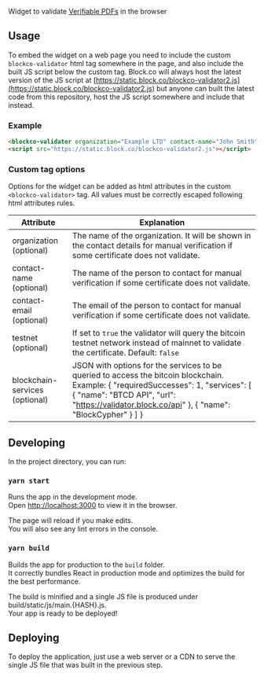 Widget to validate [Verifiable PDFs](https://verifiable-pdfs.org/) in the browser

## Usage

To embed the widget on a web page you need to include the custom `blockco-validator` html tag somewhere in the page, and also include the built JS script below the custom tag. Block.co will always host the latest version of the JS script at [https://static.block.co/blockco-validator2.js](https://static.block.co/blockco-validator2.js) but anyone can built the latest code from this repository, host the JS script somewhere and include that instead.

### Example

```html
<blockco-validator organization="Example LTD" contact-name="John Smith" contact-email="foo@example.org"></blockco-validator>
<script src="https://static.block.co/blockco-validator2.js"></script>
```

### Custom tag options

Options for the widget can be added as html attributes in the custom `<blockco-validator>` tag. All values must be correctly escaped following html attributes rules.

| Attribute                      | Explanation                                                                                                                                                                                                                                                                                                                                                                                            |
|--------------------------------|--------------------------------------------------------------------------------------------------------------------------------------------------------------------------------------------------------------------------------------------------------------------------------------------------------------------------------------------------------------------------------------------------------|
| organization (optional)        | The name of the organization. It will be shown in the contact details for manual verification if some certificate does not validate.                                                                                                                                                                                                                                                                   |
| contact-name (optional)        | The name of the person to contact for manual verification if some certificate does not validate.                                                                                                                                                                                                                                                                                                       |
| contact-email (optional)       | The email of the person to contact for manual verification if some certificate does not validate.                                                                                                                                                                                                                                                                                                      |
| testnet (optional)             | If set to `true` the validator will query the bitcoin testnet network instead of mainnet to validate the certificate. Default: `false`                                                                                                                                                                                                                                                                 |
| blockchain-services (optional) | JSON with options for the services to be queried to access the bitcoin blockchain. Example: {      &quot;requiredSuccesses&quot;: 1,      &quot;services&quot;: [         {              &quot;name&quot;: &quot;BTCD API&quot;,              &quot;url&quot;: &quot;https://validator.block.co/api&quot;         },         {             &quot;name&quot;: &quot;BlockCypher&quot;         }     ] } |

## Developing

In the project directory, you can run:

### `yarn start`

Runs the app in the development mode.<br />
Open [http://localhost:3000](http://localhost:3000) to view it in the browser.

The page will reload if you make edits.<br />
You will also see any lint errors in the console.

### `yarn build`

Builds the app for production to the `build` folder.<br />
It correctly bundles React in production mode and optimizes the build for the best performance.

The build is minified and a single JS file is produced under build/static/js/main.{HASH}.js.<br />
Your app is ready to be deployed!


## Deploying

To deploy the application, just use a web server or a CDN to serve the single JS file that was built in the previous step.

